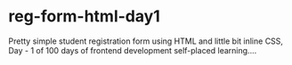 # reg-form-html-day1
Pretty simple student registration form using HTML and little bit inline CSS, Day - 1 of 100 days of frontend development self-placed learning.... 
